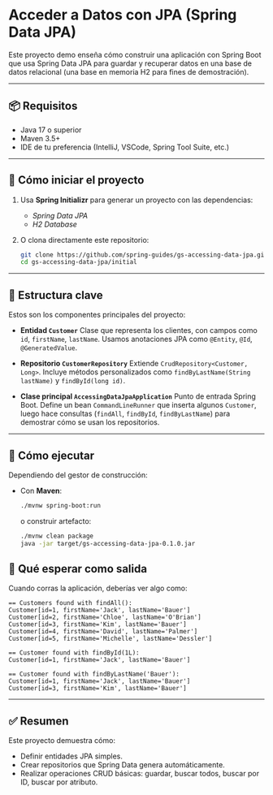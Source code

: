 # Acceder a Datos con JPA (Spring Data JPA)

Este proyecto demo enseña cómo construir una aplicación con Spring Boot que usa Spring Data JPA para guardar y recuperar datos en una base de datos relacional (una base en memoria H2 para fines de demostración).

---

## 📦 Requisitos

- Java 17 o superior
- Maven 3.5+
- IDE de tu preferencia (IntelliJ, VSCode, Spring Tool Suite, etc.)

---

## 🚀 Cómo iniciar el proyecto

1. Usa **Spring Initializr** para generar un proyecto con las dependencias:

   - _Spring Data JPA_
   - _H2 Database_

2. O clona directamente este repositorio:

   ```bash
   git clone https://github.com/spring-guides/gs-accessing-data-jpa.git
   cd gs-accessing-data-jpa/initial
   ```

---

## 🧱 Estructura clave

Estos son los componentes principales del proyecto:

- **Entidad `Customer`**
  Clase que representa los clientes, con campos como `id`, `firstName`, `lastName`.
  Usamos anotaciones JPA como `@Entity`, `@Id`, `@GeneratedValue`.

- **Repositorio `CustomerRepository`**
  Extiende `CrudRepository<Customer, Long>`.
  Incluye métodos personalizados como `findByLastName(String lastName)` y `findById(long id)`.

- **Clase principal `AccessingDataJpaApplication`**
  Punto de entrada Spring Boot.
  Define un bean `CommandLineRunner` que inserta algunos `Customer`, luego hace consultas (`findAll`, `findById`, `findByLastName`) para demostrar cómo se usan los repositorios.

---

## 👣 Cómo ejecutar

Dependiendo del gestor de construcción:

- Con **Maven**:

  ```bash
  ./mvnw spring-boot:run
  ```

  o construir artefacto:

  ```bash
  ./mvnw clean package
  java -jar target/gs-accessing-data-jpa-0.1.0.jar
  ```

## 🧪 Qué esperar como salida

Cuando corras la aplicación, deberías ver algo como:

```
== Customers found with findAll():
Customer[id=1, firstName='Jack', lastName='Bauer']
Customer[id=2, firstName='Chloe', lastName='O'Brian']
Customer[id=3, firstName='Kim', lastName='Bauer']
Customer[id=4, firstName='David', lastName='Palmer']
Customer[id=5, firstName='Michelle', lastName='Dessler']

== Customer found with findById(1L):
Customer[id=1, firstName='Jack', lastName='Bauer']

== Customer found with findByLastName('Bauer'):
Customer[id=1, firstName='Jack', lastName='Bauer']
Customer[id=3, firstName='Kim', lastName='Bauer']
```

---

## ✅ Resumen

Este proyecto demuestra cómo:

- Definir entidades JPA simples.
- Crear repositorios que Spring Data genera automáticamente.
- Realizar operaciones CRUD básicas: guardar, buscar todos, buscar por ID, buscar por atributo.
